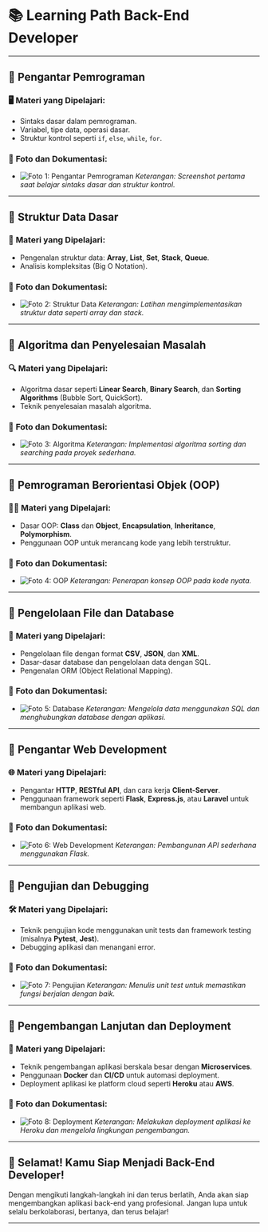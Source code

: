 # 📚 **Learning Path Back-End Developer**

---

## 📁 **Pengantar Pemrograman**

### 🖥️ **Materi yang Dipelajari:**
- Sintaks dasar dalam pemrograman.
- Variabel, tipe data, operasi dasar.
- Struktur kontrol seperti `if`, `else`, `while`, `for`.

### 📸 **Foto dan Dokumentasi:**
- ![Foto 1: Pengantar Pemrograman](images/pengantar-pemrograman.jpg)
  _Keterangan: Screenshot pertama saat belajar sintaks dasar dan struktur kontrol._

---

## 📁 **Struktur Data Dasar**

### 🧠 **Materi yang Dipelajari:**
- Pengenalan struktur data: **Array**, **List**, **Set**, **Stack**, **Queue**.
- Analisis kompleksitas (Big O Notation).

### 📸 **Foto dan Dokumentasi:**
- ![Foto 2: Struktur Data](images/struktur-data.jpg)
  _Keterangan: Latihan mengimplementasikan struktur data seperti array dan stack._

---

## 📁 **Algoritma dan Penyelesaian Masalah**

### 🔍 **Materi yang Dipelajari:**
- Algoritma dasar seperti **Linear Search**, **Binary Search**, dan **Sorting Algorithms** (Bubble Sort, QuickSort).
- Teknik penyelesaian masalah algoritma.

### 📸 **Foto dan Dokumentasi:**
- ![Foto 3: Algoritma](images/algoritma.jpg)
  _Keterangan: Implementasi algoritma sorting dan searching pada proyek sederhana._

---

## 📁 **Pemrograman Berorientasi Objek (OOP)**

### 👩‍💻 **Materi yang Dipelajari:**
- Dasar OOP: **Class** dan **Object**, **Encapsulation**, **Inheritance**, **Polymorphism**.
- Penggunaan OOP untuk merancang kode yang lebih terstruktur.

### 📸 **Foto dan Dokumentasi:**
- ![Foto 4: OOP](images/oop.jpg)
  _Keterangan: Penerapan konsep OOP pada kode nyata._

---

## 📁 **Pengelolaan File dan Database**

### 💾 **Materi yang Dipelajari:**
- Pengelolaan file dengan format **CSV**, **JSON**, dan **XML**.
- Dasar-dasar database dan pengelolaan data dengan SQL.
- Pengenalan ORM (Object Relational Mapping).

### 📸 **Foto dan Dokumentasi:**
- ![Foto 5: Database](images/database.jpg)
  _Keterangan: Mengelola data menggunakan SQL dan menghubungkan database dengan aplikasi._

---

## 📁 **Pengantar Web Development**

### 🌐 **Materi yang Dipelajari:**
- Pengantar **HTTP**, **RESTful API**, dan cara kerja **Client-Server**.
- Penggunaan framework seperti **Flask**, **Express.js**, atau **Laravel** untuk membangun aplikasi web.

### 📸 **Foto dan Dokumentasi:**
- ![Foto 6: Web Development](images/web-development.jpg)
  _Keterangan: Pembangunan API sederhana menggunakan Flask._

---

## 📁 **Pengujian dan Debugging**

### 🛠️ **Materi yang Dipelajari:**
- Teknik pengujian kode menggunakan unit tests dan framework testing (misalnya **Pytest**, **Jest**).
- Debugging aplikasi dan menangani error.

### 📸 **Foto dan Dokumentasi:**
- ![Foto 7: Pengujian](images/pengujian.jpg)
  _Keterangan: Menulis unit test untuk memastikan fungsi berjalan dengan baik._

---

## 📁 **Pengembangan Lanjutan dan Deployment**

### 🚀 **Materi yang Dipelajari:**
- Teknik pengembangan aplikasi berskala besar dengan **Microservices**.
- Penggunaan **Docker** dan **CI/CD** untuk automasi deployment.
- Deployment aplikasi ke platform cloud seperti **Heroku** atau **AWS**.

### 📸 **Foto dan Dokumentasi:**
- ![Foto 8: Deployment](images/deployment.jpg)
  _Keterangan: Melakukan deployment aplikasi ke Heroku dan mengelola lingkungan pengembangan._

---

## 🎉 **Selamat! Kamu Siap Menjadi Back-End Developer!**
Dengan mengikuti langkah-langkah ini dan terus berlatih, Anda akan siap mengembangkan aplikasi back-end yang profesional. Jangan lupa untuk selalu berkolaborasi, bertanya, dan terus belajar!

---


